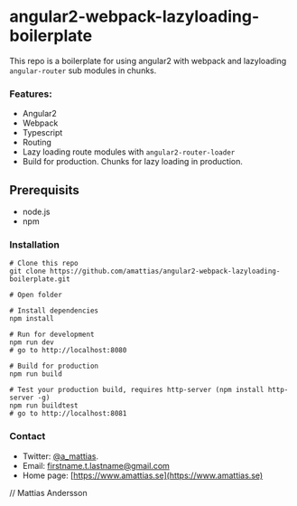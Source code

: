 # angular2-webpack-lazyloading-boilerplate
This repo is a boilerplate for using angular2 with webpack and lazyloading `angular-router` sub modules in chunks.

### Features:
* Angular2
* Webpack
* Typescript
* Routing
* Lazy loading route modules with `angular2-router-loader`
* Build for production. Chunks for lazy loading in production.

## Prerequisits
* node.js
* npm 

### Installation
```
# Clone this repo
git clone https://github.com/amattias/angular2-webpack-lazyloading-boilerplate.git

# Open folder

# Install dependencies
npm install

# Run for development
npm run dev
# go to http://localhost:8080

# Build for production
npm run build

# Test your production build, requires http-server (npm install http-server -g)
npm run buildtest
# go to http://localhost:8081
```


### Contact
* Twitter: [@a_mattias](https://twitter.com/a_mattias).
* Email: firstname.t.lastname@gmail.com
* Home page: [https://www.amattias.se](https://www.amattias.se)

// Mattias Andersson